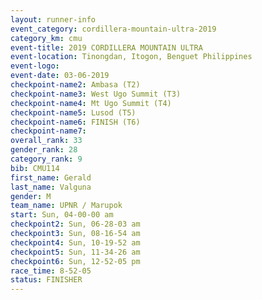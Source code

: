 ```yaml
---
layout: runner-info 
event_category: cordillera-mountain-ultra-2019 
category_km: cmu 
event-title: 2019 CORDILLERA MOUNTAIN ULTRA 
event-location: Tinongdan, Itogon, Benguet Philippines 
event-logo: 
event-date: 03-06-2019 
checkpoint-name2: Ambasa (T2) 
checkpoint-name3: West Ugo Summit (T3) 
checkpoint-name4: Mt Ugo Summit (T4) 
checkpoint-name5: Lusod (T5) 
checkpoint-name6: FINISH (T6) 
checkpoint-name7: 
overall_rank: 33
gender_rank: 28
category_rank: 9
bib: CMU114
first_name: Gerald
last_name: Valguna
gender: M
team_name: UPNR / Marupok
start: Sun, 04-00-00 am
checkpoint2: Sun, 06-28-03 am
checkpoint3: Sun, 08-16-54 am
checkpoint4: Sun, 10-19-52 am
checkpoint5: Sun, 11-34-26 am
checkpoint6: Sun, 12-52-05 pm
race_time: 8-52-05
status: FINISHER
---
```

